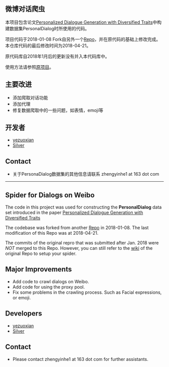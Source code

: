 
## 微博对话爬虫
本项目包含论文[Personalized Dialogue Generation with Diversified Traits](https://arxiv.org/abs/1901.09672)中构建数据集PersonalDialog时所使用的代码。

项目代码于2018-01-08 Fork自另外一个[Repo](https://github.com/SpiderClub/weibospider)，并在原代码的基础上修改完成。本仓库代码的最后修改时间为2018-04-21。

原代码库自2018年1月后的更新没有并入本代码库中。

使用方法请参照[原项目](https://github.com/SpiderClub/weibospider)。

## 主要改进
- 添加爬取对话功能
- 添加代理
- 修复数据爬取中的一些问题，如表情，emoji等

## 开发者
- [yezuoxian](https://github.com/yezuoxian)
- [Silver](https://github.com/silverriver)

## Contact
- 关于PersonaDialog数据集的其他信息请联系 zhengyinhe1 at 163 dot com


---
## Spider for Dialogs on Weibo
The code in this project was used for constructing the **PersonalDialog** data set introduced in the paper [Personalized Dialogue Generation with Diversified Traits](https://arxiv.org/abs/1901.09672)

The codebase was forked from another [Repo](https://github.com/SpiderClub/weibospider) in 2018-01-08. The last modification of this Repo was at 2018-04-21.

The commits of the original repro that was submitted after Jan. 2018 were *NOT* merged to this Repo. However, you can still refer to the [wiki](https://github.com/SpiderClub/weibospider) of the original Repo to setup your spider.

## Major Improvements
- Add code to crawl dialogs on Weibo.
- Add code for using the proxy pool.
- Fix some problems in the crawling process. Such as Facial expressions, or emoji.

## Developers
- [yezuoxian](https://github.com/yezuoxian)
- [Silver](https://github.com/silverriver)

## Contact
- Please contact zhengyinhe1 at 163 dot com for further assistants.

